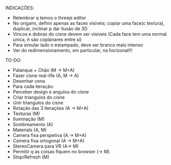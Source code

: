 INDICAÇÕES:
- Relembrar q temos o threejs editor
- No origami, definir apenas as faces visiveis; 
copiar uma face(c textura), duplicar, inclinar p dar ilusão de 3D
- Vincos e dobras do cisne devem ser visiveis (Cada face tem uma normal unica,
ñ são coplanares entre si)
- Para simular lado n estampado, deve ser branco mais intenso
- Ver do redimensionamento, em particular, na horizonal!!!


TO-DO:
- Palanque + Chão (M -> M+A)
- Fazer cisne real-life (A, M -> A)
- Desenhar cena
- Para cada iteração:
 - Perceber design e angulos do cisne
 - Criar triangulos do cisne
 - Unir triangulos do cisne
- Rotação das 3 iterações (A -> M+A)
- Texturas (M)
- Iluminação (M)
- Sombreamento (A)
- Materials (A, M)
- Camera fixa perspetiva (A -> M+A)
- Camera fixa ortogonal (A -> M+A)
- StereoCamera para VR (A-> M)
- Permitir q as coisas fiquem no browser (-> M)
- Stop/Refresh (M)